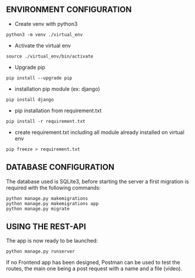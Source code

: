 ## ENVIRONMENT CONFIGURATION

- Create venv with python3
```
python3 -m venv ./virtual_env
```

- Activate the virtual env
```
source ./virtual_env/bin/activate
```

- Upgrade pip
```
pip install --upgrade pip
```

- installation pip module (ex: django)
```
pip install django
```

- pip installation from requirement.txt
```
pip install -r requirement.txt
```

- create requirement.txt including all module already installed on virtual env
```
pip freeze > requirement.txt
```


## DATABASE CONFIGURATION

The database used is SQLite3, before starting the server a first migration is required with the following commands:
```
python manage.py makemigrations
python manage.py makemigrations app
python manage.py migrate
```

## USING THE REST-API

The app is now ready to be launched:
```
python manage.py runserver
```

If no Frontend app has been designed, Postman can be used to test the routes, the main one being a post request with a name and a file (video).
